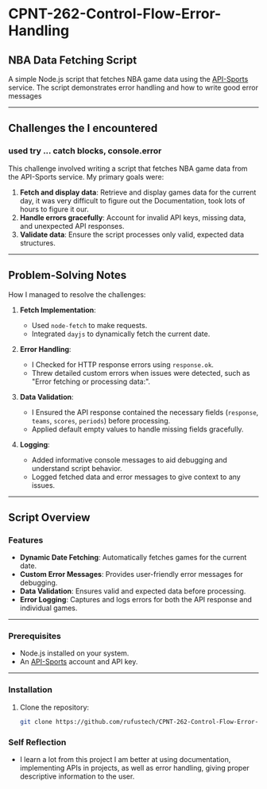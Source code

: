 # CPNT-262-Control-Flow-Error-Handling

## NBA Data Fetching Script

A simple Node.js script that fetches NBA game data using the [API-Sports](https://www.api-football.com/documentation-v3) service. The script demonstrates error handling and how to write good error messages

---

## Challenges the I encountered

### used try ... catch blocks, console.error

This challenge involved writing a script that fetches NBA game data from the API-Sports service. My primary goals were:

1. **Fetch and display data**: Retrieve and display games data for the current day, it was very difficult to figure out the Documentation, took lots of hours to figure it our.
2. **Handle errors gracefully**: Account for invalid API keys, missing data, and unexpected API responses.
3. **Validate data**: Ensure the script processes only valid, expected data structures.

---

## Problem-Solving Notes

How I managed to resolve the challenges:

1. **Fetch Implementation**:

   - Used `node-fetch` to make requests.
   - Integrated `dayjs` to dynamically fetch the current date.

2. **Error Handling**:

   - I Checked for HTTP response errors using `response.ok`.
   - Threw detailed custom errors when issues were detected, such as "Error fetching or processing data:".

3. **Data Validation**:

   - I Ensured the API response contained the necessary fields (`response`, `teams`, `scores`, `periods`) before processing.
   - Applied default empty values to handle missing fields gracefully.

4. **Logging**:
   - Added informative console messages to aid debugging and understand script behavior.
   - Logged fetched data and error messages to give context to any issues.

---

## Script Overview

### Features

- **Dynamic Date Fetching**: Automatically fetches games for the current date.
- **Custom Error Messages**: Provides user-friendly error messages for debugging.
- **Data Validation**: Ensures valid and expected data before processing.
- **Error Logging**: Captures and logs errors for both the API response and individual games.

---

### Prerequisites

- Node.js installed on your system.
- An [API-Sports](https://www.api-football.com/documentation-v3) account and API key.

---

### Installation

1. Clone the repository:
   ```bash
   git clone https://github.com/rufustech/CPNT-262-Control-Flow-Error-Handling.git
   ```
### Self Reflection

- I learn a lot from this project I am better at using documentation, implementing APIs in projects, as well as error handling, giving proper descriptive information to the user.